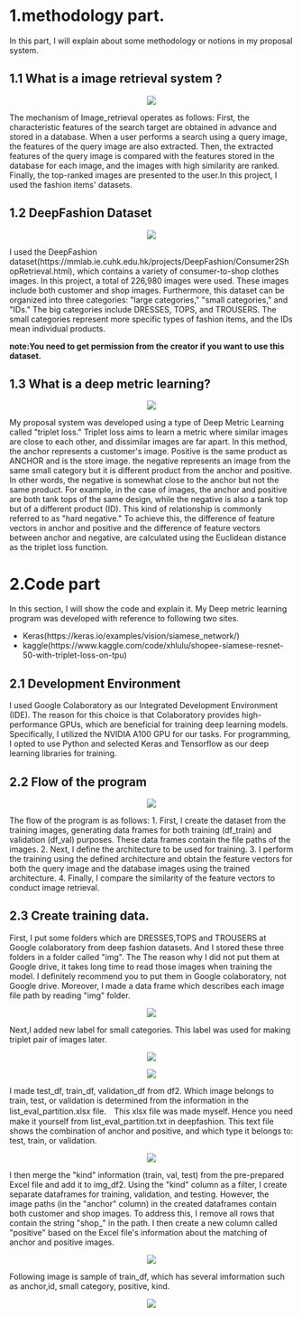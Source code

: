 # 1.methodology part. 
In this part, I will explain about some methodology or notions in my proposal system.

## 1.1 What is a image retrieval system ?
<p align="center">
  <img src="https://github.com/makoto0825/image_retrieval/assets/120376737/f9cc7182-8fd8-4f12-9978-679e6345a06e" />
</p>
<p>
The mechanism of Image_retrieval operates as follows: First, the characteristic features of the search target are obtained in advance and stored in a database. When a user performs a search using a query image, the features of the query image are also extracted. Then, the extracted features of the query image is compared with the features stored in the database for each image, and the images with high similarity are ranked. Finally, the top-ranked images are presented to the user.In this project, I used the fashion items' datasets.
</p>

## 1.2 DeepFashion Dataset
<p align="center">
  <img src="https://github.com/makoto0825/image_retrieval/assets/120376737/4d598830-abe6-4a07-a8e3-5d5cc2841d9a" />
</p>
I used the DeepFashion dataset(https://mmlab.ie.cuhk.edu.hk/projects/DeepFashion/Consumer2ShopRetrieval.html), which contains a variety of consumer-to-shop clothes  images. In this project, a total of 226,980 images were used. These images include both customer and shop images. Furthermore, this dataset can be organized into three categories: "large categories," "small categories," and "IDs." The big categories include DRESSES, TOPS, and TROUSERS. The small categories represent more specific types of fashion items, and the IDs mean individual products. 
<p><b>note:You need to get permission from the creator if you want to use this dataset.</b></p>

## 1.3 What is a deep metric learning?
<p align="center">
  <img src="https://github.com/makoto0825/image_retrieval/assets/120376737/3cc779b1-8167-4670-95f4-33537f5b7984" />
</p>
My proposal system was developed using a type of Deep Metric Learning called "triplet loss." Triplet loss aims to learn a metric where similar images  are close to each other, and dissimilar images are far apart. In this method, the anchor represents a customer's image. Positive is the same product as ANCHOR and is the store image. the negative represents an image from the same small category but it is different product from the anchor and positive. In other words, the negative is somewhat close to the anchor but not the same product. For example, in the case of images, the anchor and positive are both tank tops of the same design, while the negative is also a tank top but of a different product (ID). This kind of relationship is commonly referred to as "hard negative." To achieve this, the difference of feature vectors in anchor and positive and the difference of feature vectors between anchor and negative,  are calculated using the Euclidean distance as the triplet loss function.

# 2.Code part
In this section, I will show the code and explain it. My Deep metric learning program was developed with reference to following two sites.
<ul>
  <li>Keras(https://keras.io/examples/vision/siamese_network/)</li>
  <li>kaggle(https://www.kaggle.com/code/xhlulu/shopee-siamese-resnet-50-with-triplet-loss-on-tpu)</li>
</ul>

## 2.1 Development Environment
I used Google Colaboratory as our Integrated Development Environment (IDE). The reason for this choice is that Colaboratory provides high-performance GPUs, which are beneficial for training deep learning models. Specifically, I utilized the NVIDIA A100 GPU for our tasks. For programming, I opted to use Python and selected Keras and Tensorflow as our deep learning libraries for training.

## 2.2 Flow of the program
<p align="center">
  <img src="https://github.com/makoto0825/image_retrieval/assets/120376737/ca95e497-ad0e-46b2-b47d-dfbfa163bd48" />
</p>
The flow of the program is as follows:
1.	First, I create the dataset from the training images, generating data frames for both training (df_train) and validation (df_val) purposes. These data frames contain the file paths of the images.
2.	Next, I define the architecture to be used for training.
3.	I perform the training using the defined architecture and obtain the feature vectors for both the query image and the database images using the trained architecture.
4.	Finally, I compare the similarity of the feature vectors to conduct image retrieval.

## 2.3 Create training data.
First, I put some folders which are DRESSES,TOPS and TROUSERS at Google colaboratory from deep fashion datasets. And I stored these three folders in a folder called "img". The The reason why I did not put them at Google drive, it takes long time to read those images when training the model. I definitely recommend you to put them in Google colaboratory, not Google drive. Moreover, I made a data frame which describes each image file path by reading "img" folder. 
<p align="center">
  <img src="https://github.com/makoto0825/image_retrieval/assets/120376737/e2ed4819-eb61-4ea4-91a3-929ca0b78610" />
</p>

Next,I added new label for small categories. This label was used for making triplet pair of images later.
<p align="center">
  <img src="https://github.com/makoto0825/image_retrieval/assets/120376737/a938e7f5-3206-4ae1-b052-1e3b9cae3555" />
</p>
<p align="center">
  <img src="https://github.com/makoto0825/image_retrieval/assets/120376737/faa211db-6bce-4f77-acfd-634ae8f8da35" />
</p>

I made test_df, train_df, validation_df from df2. Which image belongs to train, test, or validation is determined from the information in the list_eval_partition.xlsx file.　This xlsx file was made myself. Hence you need make it yourself from list_eval_partition.txt in deepfashion. This text file shows the combination of anchor and positive, and which type it belongs to: test, train, or validation.
<p align="center">
  <img src="https://github.com/makoto0825/image_retrieval/assets/120376737/43377ad8-7fd1-46e3-80b4-363147201e8e" />
</p>

I then merge the "kind" information (train, val, test) from the pre-prepared Excel file and add it to img_df2. Using the "kind" column as a filter, I create separate dataframes for training, validation, and testing. However, the image paths (in the "anchor" column) in the created dataframes contain both customer and shop images. To address this, I remove all rows that contain the string "shop_" in the path. I then create a new column called "positive" based on the Excel file's information about the matching of anchor and positive images. 
<p align="center">
  <img src="https://github.com/makoto0825/image_retrieval/assets/120376737/ead9ba63-c321-4a27-af93-a81bdaee9e47" />
</p>

Following  image is sample of train_df, which has several imformation  such as anchor,id, small category, positive, kind.
<p align="center">
  <img src="https://github.com/makoto0825/image_retrieval/assets/120376737/d5616c97-49f6-44d4-9d30-1b9536328f31" />
</p>
